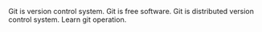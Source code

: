 Git is version control system.
Git is free software.
Git is distributed version control system.
Learn git operation.
